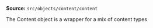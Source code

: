 **Source:** `src/objects/content/content`

The Content object is a wrapper for a mix of content types
